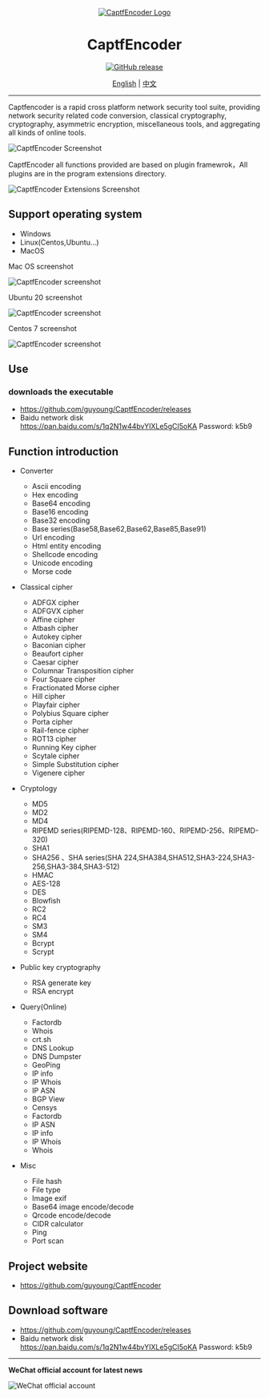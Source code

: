 <div align="center">

[![CaptfEncoder Logo](https://github.com/guyoung/CaptfEncoder/raw/master/images/captfencoder-log-1.png)](https://github.com/guyoung/CaptfEncoder)

<h1 align="center">CaptfEncoder</h1>

[![GitHub release](https://img.shields.io/github/release/guyoung/CaptfEncoder.svg)](https://github.com/guyoung/CaptfEncoder/releases/latest)


[English](https://github.com/guyoung/CaptfEncoder/blob/master/README.md) | [中文](https://github.com/guyoung/CaptfEncoder/blob/master/README-zh.md)


</div>

---

Captfencoder is a rapid  cross platform network security tool suite, providing network security related code conversion, classical cryptography, cryptography, asymmetric encryption, miscellaneous tools, and aggregating all kinds of online tools.

![CaptfEncoder Screenshot](https://github.com/guyoung/CaptfEncoder/raw/master/images/captfencoder-screenshot-1.png)

CaptfEncoder all functions provided are based on plugin framewrok，All plugins are in the program extensions directory.

![CaptfEncoder Extensions Screenshot](https://github.com/guyoung/CaptfEncoder/raw/master/images/captfencoder-screenshot-2.png)

## Support operating system

 * Windows
 * Linux(Centos,Ubuntu...)
 * MacOS

Mac OS screenshot

![CaptfEncoder screenshot](https://github.com/guyoung/CaptfEncoder/raw/master/images/captfencoder-v3-screenshot-2.png)

Ubuntu 20 screenshot

![CaptfEncoder screenshot](https://github.com/guyoung/CaptfEncoder/raw/master/images/captfencoder-v3-screenshot-3.png)

Centos 7 screenshot

![CaptfEncoder screenshot](https://github.com/guyoung/CaptfEncoder/raw/master/images/captfencoder-v3-screenshot-4.png)

## Use

### downloads the executable

 * <https://github.com/guyoung/CaptfEncoder/releases>
 * Baidu network disk https://pan.baidu.com/s/1q2N1w44bvYIXLe5gCI5oKA  Password: k5b9

## Function introduction

 * Converter
   * Ascii encoding
   * Hex encoding
   * Base64 encoding
   * Base16 encoding
   * Base32 encoding
   * Base series(Base58,Base62,Base62,Base85,Base91)
   * Url encoding 
   * Html entity encoding
   * Shellcode encoding
   * Unicode encoding 
   * Morse code


 * Classical cipher
   * ADFGX cipher
   * ADFGVX cipher
   * Affine cipher
   * Atbash cipher
   * Autokey cipher
   * Baconian cipher
   * Beaufort cipher
   * Caesar cipher
   * Columnar Transposition cipher
   * Four Square cipher
   * Fractionated Morse cipher
   * Hill cipher
   * Playfair cipher
   * Polybius Square cipher
   * Porta cipher
   * Rail-fence cipher
   * ROT13 cipher
   * Running Key cipher
   * Scytale cipher
   * Simple Substitution cipher
   * Vigenere cipher

 * Cryptology
   * MD5
   * MD2
   * MD4
   * RIPEMD series(RIPEMD-128、RIPEMD-160、RIPEMD-256、RIPEMD-320)
   * SHA1
   * SHA256
   、SHA series(SHA 224,SHA384,SHA512,SHA3-224,SHA3-256,SHA3-384,SHA3-512)
   * HMAC
   * AES-128
   * DES
   * Blowfish 
   * RC2
   * RC4
   * SM3
   * SM4
   * Bcrypt
   * Scrypt

 * Public key cryptography
   * RSA generate key
   * RSA encrypt

 * Query(Online) 
   * Factordb
   * Whois
   * crt.sh
   * DNS Lookup
   * DNS Dumpster
   * GeoPing
   * IP info
   * IP Whois
   * IP ASN
   * BGP View
   * Censys 
   * Factordb
   * IP ASN
   * IP info
   * IP Whois
   * Whois

 * Misc  
   * File hash
   * File type
   * Image exif
   * Base64 image encode/decode
   * Qrcode encode/decode
   * CIDR calculator
   * Ping
   * Port scan


## Project website

 * <https://github.com/guyoung/CaptfEncoder>

## Download software

 * <https://github.com/guyoung/CaptfEncoder/releases>
 * Baidu network disk https://pan.baidu.com/s/1q2N1w44bvYIXLe5gCI5oKA  Password: k5b9

------------------------------------------------

**WeChat official account for latest news**

![WeChat official account](https://mmbiz.qlogo.cn/mmbiz_jpg/5IMiaY073fa7zxH6f5q5EticlwZPsYQtUnpYHspNiczmNyjtCXnR7LAmvpstK4EycfzIQkciboLh1qtWRcCibEPuDhA/0?wx_fmt=jpeg)
